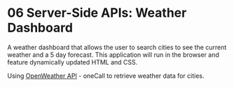 # 06 Server-Side APIs: Weather Dashboard

A weather dashboard that allows the user to search cities to see the current weather and a 5 day forecast. This application will run in the browser and feature dynamically updated HTML and CSS.

Using [OpenWeather API](https://openweathermap.org/api) - oneCall to retrieve weather data for cities.



